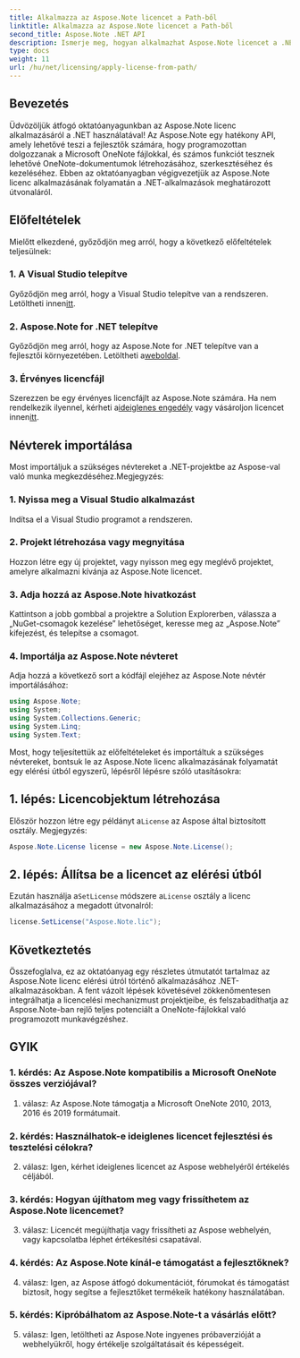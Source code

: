 ```yaml
---
title: Alkalmazza az Aspose.Note licencet a Path-ből
linktitle: Alkalmazza az Aspose.Note licencet a Path-ből
second_title: Aspose.Note .NET API
description: Ismerje meg, hogyan alkalmazhat Aspose.Note licencet a .NET-alkalmazások elérési útjából. Használja ki a OneNote fájlkezelésében rejlő lehetőségeket az Aspose.Note segítségével.
type: docs
weight: 11
url: /hu/net/licensing/apply-license-from-path/
---
```

## Bevezetés

Üdvözöljük átfogó oktatóanyagunkban az Aspose.Note licenc alkalmazásáról a .NET használatával! Az Aspose.Note egy hatékony API, amely lehetővé teszi a fejlesztők számára, hogy programozottan dolgozzanak a Microsoft OneNote fájlokkal, és számos funkciót tesznek lehetővé OneNote-dokumentumok létrehozásához, szerkesztéséhez és kezeléséhez. Ebben az oktatóanyagban végigvezetjük az Aspose.Note licenc alkalmazásának folyamatán a .NET-alkalmazások meghatározott útvonaláról.

## Előfeltételek

Mielőtt elkezdené, győződjön meg arról, hogy a következő előfeltételek teljesülnek:

### 1. A Visual Studio telepítve

 Győződjön meg arról, hogy a Visual Studio telepítve van a rendszeren. Letöltheti innen[itt](https://visualstudio.microsoft.com/downloads/).

### 2. Aspose.Note for .NET telepítve

 Győződjön meg arról, hogy az Aspose.Note for .NET telepítve van a fejlesztői környezetében. Letöltheti a[weboldal](https://releases.aspose.com/note/net/).

### 3. Érvényes licencfájl

 Szerezzen be egy érvényes licencfájlt az Aspose.Note számára. Ha nem rendelkezik ilyennel, kérheti a[ideiglenes engedély](https://purchase.aspose.com/temporary-license/) vagy vásároljon licencet innen[itt](https://purchase.aspose.com/buy).

## Névterek importálása

Most importáljuk a szükséges névtereket a .NET-projektbe az Aspose-val való munka megkezdéséhez.Megjegyzés:

### 1. Nyissa meg a Visual Studio alkalmazást

Indítsa el a Visual Studio programot a rendszeren.

### 2. Projekt létrehozása vagy megnyitása

Hozzon létre egy új projektet, vagy nyisson meg egy meglévő projektet, amelyre alkalmazni kívánja az Aspose.Note licencet.

### 3. Adja hozzá az Aspose.Note hivatkozást

Kattintson a jobb gombbal a projektre a Solution Explorerben, válassza a „NuGet-csomagok kezelése” lehetőséget, keresse meg az „Aspose.Note” kifejezést, és telepítse a csomagot.

### 4. Importálja az Aspose.Note névteret

Adja hozzá a következő sort a kódfájl elejéhez az Aspose.Note névtér importálásához:

```csharp
using Aspose.Note;
using System;
using System.Collections.Generic;
using System.Linq;
using System.Text;
```

Most, hogy teljesítettük az előfeltételeket és importáltuk a szükséges névtereket, bontsuk le az Aspose.Note licenc alkalmazásának folyamatát egy elérési útból egyszerű, lépésről lépésre szóló utasításokra:

## 1. lépés: Licencobjektum létrehozása

 Először hozzon létre egy példányt a`License` az Aspose által biztosított osztály. Megjegyzés:

```csharp
Aspose.Note.License license = new Aspose.Note.License();
```

## 2. lépés: Állítsa be a licencet az elérési útból

Ezután használja a`SetLicense` módszere a`License` osztály a licenc alkalmazásához a megadott útvonalról:

```csharp
license.SetLicense("Aspose.Note.lic");
```

## Következtetés

Összefoglalva, ez az oktatóanyag egy részletes útmutatót tartalmaz az Aspose.Note licenc elérési útról történő alkalmazásához .NET-alkalmazásokban. A fent vázolt lépések követésével zökkenőmentesen integrálhatja a licencelési mechanizmust projektjeibe, és felszabadíthatja az Aspose.Note-ban rejlő teljes potenciált a OneNote-fájlokkal való programozott munkavégzéshez.

## GYIK

### 1. kérdés: Az Aspose.Note kompatibilis a Microsoft OneNote összes verziójával?

1. válasz: Az Aspose.Note támogatja a Microsoft OneNote 2010, 2013, 2016 és 2019 formátumait.

### 2. kérdés: Használhatok-e ideiglenes licencet fejlesztési és tesztelési célokra?

2. válasz: Igen, kérhet ideiglenes licencet az Aspose webhelyéről értékelés céljából.

### 3. kérdés: Hogyan újíthatom meg vagy frissíthetem az Aspose.Note licencemet?

3. válasz: Licencét megújíthatja vagy frissítheti az Aspose webhelyén, vagy kapcsolatba léphet értékesítési csapatával.

### 4. kérdés: Az Aspose.Note kínál-e támogatást a fejlesztőknek?

4. válasz: Igen, az Aspose átfogó dokumentációt, fórumokat és támogatást biztosít, hogy segítse a fejlesztőket termékeik hatékony használatában.

### 5. kérdés: Kipróbálhatom az Aspose.Note-t a vásárlás előtt?

5. válasz: Igen, letöltheti az Aspose.Note ingyenes próbaverzióját a webhelyükről, hogy értékelje szolgáltatásait és képességeit.